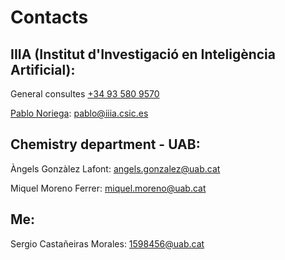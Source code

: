 # Contacts

## IIIA (Institut d'Investigació en Inteligència Artificial): 
 General consultes [+34 93 580 9570](tel:+34935809570)

 [Pablo Noriega](https://www.iiia.csic.es/en-us/people/person/?person_id=39}): [pablo@iiia.csic.es](mailto:pablo@iiia.csic.es)
## Chemistry department - UAB:
Àngels Gonzàlez Lafont: [angels.gonzalez@uab.cat](mailto:angels.gonzalez@uab.cat)

Miquel Moreno Ferrer: [miquel.moreno@uab.cat](mailto:miquel.moreno@uab.cat)
## Me:
Sergio Castañeiras Morales: [1598456@uab.cat](mailto:1598456@uab.cat)
